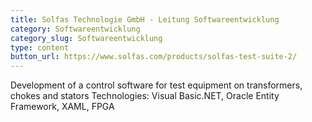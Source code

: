 ```yaml
---
title: Solfas Technologie GmbH - Leitung Softwareentwicklung
category: Softwareentwicklung
category_slug: Softwareentwicklung
type: content
button_url: https://www.solfas.com/products/solfas-test-suite-2/
---
```


Development of a control software for test equipment on transformers, chokes and stators
Technologies: Visual Basic.NET, Oracle Entity Framework, XAML, FPGA